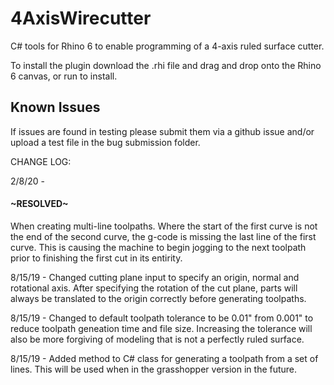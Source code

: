 # 4AxisWirecutter
C# tools for Rhino 6 to enable programming of a 4-axis ruled surface cutter.

To install the plugin download the .rhi file and drag and drop onto the Rhino 6 canvas, or run to install.

<h2>Known Issues</h2>
If issues are found in testing please submit them via a github issue and/or upload a test file in the bug submission folder.

CHANGE LOG:

2/8/20 - <h4>~RESOLVED~</h4> When creating multi-line toolpaths.
Where the start of the first curve is not the end of the second curve, the g-code is missing the last line of the first curve.
This is causing the machine to begin jogging to the next toolpath prior to finishing the first cut in its entirity.

8/15/19 - Changed cutting plane input to specify an origin, normal and rotational axis.  After specifying the rotation of the cut plane, parts will always be translated to the origin correctly before generating toolpaths.

8/15/19 - Changed to default toolpath tolerance to be 0.01" from 0.001" to reduce toolpath geneation time and file size.  Increasing the tolerance will also be more forgiving of modeling that is not a perfectly ruled surface.

8/15/19 - Added method to C# class for generating a toolpath from a set of lines.  This will be used when in the grasshopper version in the future.
